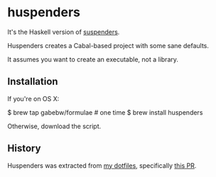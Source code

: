 # huspenders

It's the Haskell version of [suspenders].

[suspenders]: https://github.com/thoughtbot/suspenders

Huspenders creates a Cabal-based project with some sane defaults.

It assumes you want to create an executable, not a library.

## Installation

If you're on OS X:

  $ brew tap gabebw/formulae # one time
  $ brew install huspenders

Otherwise, download the script.

## History

Huspenders was extracted from [my dotfiles], specifically [this PR].

[my dotfiles]: https://github.com/gabebw/dotfiles
[this PR]: https://github.com/gabebw/dotfiles/pull/27

